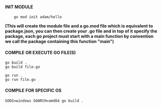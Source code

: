 #### INIT MODULE

```
    go mod init adam/hello
```

**(This will create the module file and a go.mod file which is equivalent to package.json, you can then create
your .go file and in top of it specify the package, each go project must start with a main function by convention
we call the package containing this function "main")**

#### COMPILE OR EXECUTE GO FILE(S)

```
go build .
go build file.go

go run .
go run file.go
```

#### COMPILE FOR SPECIFIC OS

```
GOOS=windows GOARCH=amd64 go build .
```
